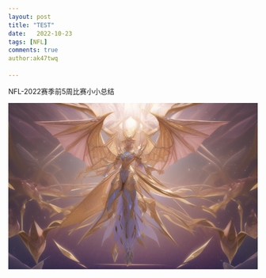 ```yaml
---
layout: post
title: "TEST"
date:   2022-10-23
tags: [NFL]
comments: true
author:ak47twq

---
```


NFL-2022赛季前5周比赛小小总结

![](https://raw.githubusercontent.com/ak47twq/PIC/master/00098-123171041-{best%20quality},%20{{masterpiece}},%20{highres},{an%20extremely%20delicate%20and%20beautiful},a%20beautiful%20symmetrical%20muscular%20full%20body%20wear.png)
